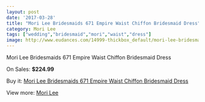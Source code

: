 ```yaml
---
layout: post
date: '2017-03-28'
title: "Mori Lee Bridesmaids 671 Empire Waist Chiffon Bridesmaid Dress"
category: Mori Lee
tags: ["wedding","bridesmaid","mori","waist","dress"]
image: http://www.eudances.com/14999-thickbox_default/mori-lee-bridesmaids-671-empire-waist-chiffon-bridesmaid-dress.jpg
---
```

Mori Lee Bridesmaids 671 Empire Waist Chiffon Bridesmaid Dress

On Sales: **$224.99**
<a href="https://www.eudances.com/en/mori-lee/4460-mori-lee-bridesmaids-671-empire-waist-chiffon-bridesmaid-dress.html"><amp-img layout="responsive" width="600" height="600" src="//www.eudances.com/14999-thickbox_default/mori-lee-bridesmaids-671-empire-waist-chiffon-bridesmaid-dress.jpg" alt="Mori Lee Bridesmaids 671 Empire Waist Chiffon Bridesmaid Dress 0" /></a>
<a href="https://www.eudances.com/en/mori-lee/4460-mori-lee-bridesmaids-671-empire-waist-chiffon-bridesmaid-dress.html"><amp-img layout="responsive" width="600" height="600" src="//www.eudances.com/15000-thickbox_default/mori-lee-bridesmaids-671-empire-waist-chiffon-bridesmaid-dress.jpg" alt="Mori Lee Bridesmaids 671 Empire Waist Chiffon Bridesmaid Dress 1" /></a>

Buy it: [Mori Lee Bridesmaids 671 Empire Waist Chiffon Bridesmaid Dress](https://www.eudances.com/en/mori-lee/4460-mori-lee-bridesmaids-671-empire-waist-chiffon-bridesmaid-dress.html "Mori Lee Bridesmaids 671 Empire Waist Chiffon Bridesmaid Dress")

View more: [Mori Lee](https://www.eudances.com/en/65-mori-lee "Mori Lee")